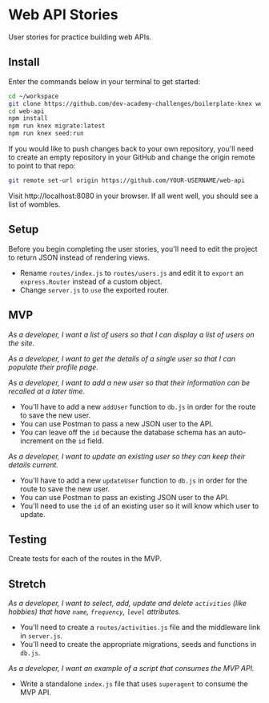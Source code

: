# Web API Stories

User stories for practice building web APIs.

## Install

Enter the commands below in your terminal to get started:

```sh
cd ~/workspace
git clone https://github.com/dev-academy-challenges/boilerplate-knex web-api
cd web-api
npm install
npm run knex migrate:latest
npm run knex seed:run
```
If you would like to push changes back to your own repository, you'll need to create an empty repository in your GitHub and change the origin remote to point to that repo:

```sh
git remote set-url origin https://github.com/YOUR-USERNAME/web-api
```

Visit http://localhost:8080 in your browser. If all went well, you should see a list of wombles.


## Setup

Before you begin completing the user stories, you'll need to edit the project to return JSON instead of rendering views.

* Rename `routes/index.js` to `routes/users.js` and edit it to `export` an `express.Router` instead of a custom object.
* Change `server.js` to `use` the exported router.


## MVP

_As a developer, I want a list of users so that I can display a list of users on the site._

_As a developer, I want to get the details of a single user so that I can populate their profile page._

_As a developer, I want to add a new user so that their information can be recalled at a later time._

* You'll have to add a new `addUser` function to `db.js` in order for the route to save the new user.
* You can use Postman to pass a new JSON user to the API.
* You can leave off the `id` because the database schema has an auto-increment on the `id` field.

_As a developer, I want to update an existing user so they can keep their details current._

* You'll have to add a new `updateUser` function to `db.js` in order for the route to save the new user.
* You can use Postman to pass an existing JSON user to the API.
* You'll need to use the `id` of an existing user so it will know which user to update.


## Testing

Create tests for each of the routes in the MVP.


## Stretch

_As a developer, I want to select, add, update and delete `activities` (like hobbies) that have `name`, `frequency`, `level` attributes._

* You'll need to create a `routes/activities.js` file and the middleware link in `server.js`.
* You'll need to create the appropriate migrations, seeds and functions in `db.js`.

_As a developer, I want an example of a script that consumes the MVP API._

* Write a standalone `index.js` file that uses `superagent` to consume the MVP API.
